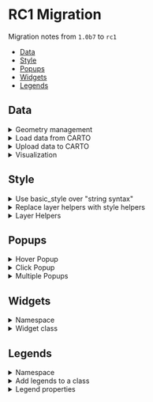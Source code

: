 # RC1 Migration

Migration notes from `1.0b7` to `rc1`

* [Data](#Data)
* [Style](#Style)
* [Popups](#Popups)
* [Widgets](#Widgets)
* [Legends](#Legends)

## Data

<details><summary>Geometry management</summary>
<p>

* From:

```python
from cartoframes import CartoDataFrame

cdf = CartoDataFrame(df, geometry='the_geom')
```

* To:

```python
from geopandas import GeoDataFrame
from cartoframes.utils import decode_geometry

gdf = GeoDataFrame(df, geometry=decode_geometry(df['the_geom']))
```

* From:

```python
from cartoframes import CartoDataFrame

cdf = CartoDataFrame(df)
cdf.set_geometry_from_xy('lng', 'lat', inplace=True)
```

* To:

```python
from geopandas import GeoDataFrame, points_from_xy

gdf = GeoDataFrame(df, geometry=points_from_xy(df['lng'], df['lat']))
```

</p>
</details>

<details><summary>Load data from CARTO</summary>
<p>

* From:

```python
from cartoframes import CartoDataFrame

cdf = CartoDataFrame.from_carto('global_power_plants', limit=100)
```

* To (as we already could):

```python
from cartoframes import read_carto

gdf = read_carto('global_power_plants', limit=100)
```

</p>
</details>

<details><summary>Upload data to CARTO</summary>
<p>

* From:

```python
cdf.to_carto(
    table_name='global_power_plants',
    if_exists='replace'
)
```

* To (as we already could):

```python
from cartoframes import to_carto

to_carto(
    gdf,
    table_name='global_power_plants',
    if_exists='replace'
)
```

</p>
</details>

<details><summary>Visualization</summary>
<p>

* From:

```python
cdf.viz()
```

* To (as we already could):

```python
from cartoframes.viz import Map, Layer

Map(Layer(gdf))

# or Layer(gdf)
```

</p>
</details>

## Style

<details><summary>Use basic_style over "string syntax"</summary>
<p>

Replace CARTO VL style syntax by using style helpers.

* From:

```python
from cartoframes.viz import Map, Layer, Style

Map(
  Layer(
    'table_name',
    style='color: blue strokeColor: white'
  )
)
```

* To:

```python
from cartoframes.viz import Map, Layer, basic_style

Map(
  Layer(
    'table_name',
    style=basic_style(color='blue', stroke_color='white')
  )
)
```

</p>
</details>

<details><summary>Replace layer helpers with style helpers</summary>
<p>

* From:

```python
from cartoframes.viz.helpers import size_category_layer

size_category_layer(
  'roads',
  'type',
  title='Roads sized by category'
)
```

* To:

```python
from cartoframes.viz import Layer, size_category_style

Layer(
  'roads',
  size_category_style('type'),
  title='Roads sized by category'
)
```

</p>
</details>

<details><summary>Layer Helpers</summary>
<p>

Layer helpers have been replaced by style helpers. Now every layer is made by using the Layer class.

* From:

```python
from cartoframes.viz.helpers import color_category_layer

color_category_layer('table', 'column', palette='sunset', legends=False, widgets=True, popups=True, title='Title')
```

* To:

```python
from cartoframes.viz.helpers import Layer, color_category_style

Layer(
    'table',
    color_category_style('column', palette='sunset'),
    default_legend=False,
    default_widget=True,
    default_popup_hover=True,
    default_popup_click=True  # New feature
    title='Title'
)
```

</p>
</details>

## Popups

<details><summary>Hover Popup</summary>
<p>

Simple hover popup, now `popup_hover` is a Layer parameter that contains an array of `popup_element`

* From:

```python
from cartoframes.viz import Layer

Layer(
    'populated_places'
    popup={
        'hover': '$name'
    }
)
```

* To:

```python
from cartoframes.viz import Layer, popup_element

Layer(
    'populated_places',
    popup_hover=[
        popup_element('name')
    ]
)
```
</p>
</details>

<details><summary>Click Popup</summary>
<p>

Click popup with two values, now `popup_click` is also a Layer parameter that contains an array of `popup_element`

* From:

```python
from cartoframes.viz import Layer

Layer(
    'populated_places'
    popup={
        'click': ['$name', '$pop_max']
    }
)
```

* To:

```python
from cartoframes.viz import Layer, popup_element

Layer(
    'populated_places',
    popup_click=[
        popup_element('name'),
        popup_element('pop_max')
    ]
)
```
</p>
</details>

<details><summary>Multiple Popups</summary>
<p>

Multiple popups with custom titles

* From:

```python
from cartoframes.viz import Layer

Layer(
    'populated_places'
    popup={
        'click': [{
            'value': '$name',
            'title': 'Name'
        }, {
            'value': '$pop_max',
            'title': 'Pop Max'
        }],
        'hover': [{
            'value': '$name',
            'title': 'Name'
        }]
    }
)
```

* To:

```python
from cartoframes.viz import Layer, popup_element

Layer(
    'populated_places',
    popup_hover=[
        popup_element('name', title='Name'),
    ],
    popup_click=[
        popup_element('name', title='Name'),
        popup_element('pop_max', title='Pop Max')
    ]
)
```
</p>
</details>

## Widgets

<details><summary>Namespace</summary>
<p>

* From:

```python
from cartoframes.viz.widgets import formula_widget
```

* To:

```python
from cartoframes.viz import formula_widget
```

</p>
</details>

<details><summary>Widget class</summary>
<p>

* Don't create widgets through the `Widget` class anymore, extend the built-in widgets

</p>
</details>

## Legends

<details><summary>Namespace</summary>
<p>

* From:

```python
from cartoframes.viz import Legend
```

* To:

```python
from cartoframes.viz import color_bins_legend
```

</p>
</details>

<details><summary>Add legends to a class</summary>
<p>

* Don't create widgets through the `Legend` class anymore, extend the built-in legends
* `legend` parameter in Layer now is `legends` (plural)


* From:

```python
from cartoframes.viz import Map, Layer, Legend
Map(
  Layer(
    'table_name',
    style='...',
    legend=Legend('color-bins', title='Legend Title')
  )
)
```

* To:


```python
from cartoframes.viz import Map, Layer, color_bins_style, color_bins_legend, 
Map(
  Layer(
    'table_name',
    style=color_bins_style('column_name'),
    legends=color_bins_legend(title='Legend Title')
  )
)

# or

from cartoframes.viz import Map, Layer, color_bins_style, default_legend
Map(
  Layer(
    'table_name',
    style=color_bins_style('column_name'),
    legends=default_legend(title='Legend Title')
  )
)
```

Using multiple legends:

```python
from cartoframes.viz import Map, Layer, color_bins_style, basic_legend, default_legend
Map(
  Layer(
    'table_name',
    style=color_bins_style('column_name')
    legends=[
      basic_legend(title='Legend Title 1'),
      default_legend(title='Legend Title 2')
    ]
  )
)
```
</p>
</details>

<details><summary>Legend properties</summary>
<p>

Available properties for legends are changed to:

* "color" -> "color"
* "strokeColor" -> "stroke_color"
* "width" -> "size"
* "strokeWidth" -> "stroke_width"

* From:

```python
from cartoframes.viz import Map, Layer, Legend
Map(
  Layer(
    'table_name',
    style='...',
    legend=Legend('color-category', title='Legend Title', prop='strokeColor')
  )
)
```

* To:

```python
from cartoframes.viz import color_category_style, color_category_legend
Map(
  Layer(
    'table_name',
    style=color_category_style('column_name'),
    legends=color_category_legend('color-bins', title='Legend Title', prop='stroke_color')
  )
)
```
</p>
</details>